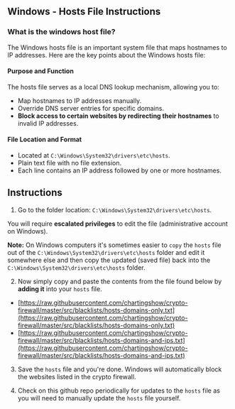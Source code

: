 ## Windows - Hosts File Instructions

### What is the windows host file?

The Windows hosts file is an important system file that maps hostnames to IP addresses. Here are the key points about the Windows hosts file:

#### Purpose and Function

The hosts file serves as a local DNS lookup mechanism, allowing you to:

- Map hostnames to IP addresses manually.
- Override DNS server entries for specific domains.
- **Block access to certain websites by redirecting their hostnames** to invalid IP addresses.

#### File Location and Format

- Located at `C:\Windows\System32\drivers\etc\hosts`.
- Plain text file with no file extension.
- Each line contains an IP address followed by one or more hostnames.

## Instructions

1. Go to the folder location: `C:\Windows\System32\drivers\etc\hosts`.

You will require **escalated privileges** to edit the file (administrative account on Windows).

**Note:** On Windows computers it's sometimes easier to `copy` the `hosts` file out of the `C:\Windows\System32\drivers\etc\hosts` folder and edit it somewhere else and then copy the updated (saved file) back into the `C:\Windows\System32\drivers\etc\hosts` folder.

2. Now simply copy and paste the contents from the file found below by **adding it** into your `hosts` file.

- [https://raw.githubusercontent.com/chartingshow/crypto-firewall/master/src/blacklists/hosts-domains-only.txt](https://raw.githubusercontent.com/chartingshow/crypto-firewall/master/src/blacklists/hosts-domains-only.txt)
- [https://raw.githubusercontent.com/chartingshow/crypto-firewall/master/src/blacklists/hosts-domains-and-ips.txt](https://raw.githubusercontent.com/chartingshow/crypto-firewall/master/src/blacklists/hosts-domains-and-ips.txt)

3. Save the `hosts` file and you're done. Windows will automatically block the websites listed in the crypto firewall.

4. Check on this github repo periodically for updates to the `hosts` file as you will need to manually update the `hosts` file yourself.
